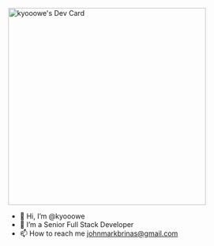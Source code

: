 <a href="https://app.daily.dev/kyooowe"><img src="https://api.daily.dev/devcards/10b1fd19dce142669e5e3f4188978f81.png?r=9oc" width="400" alt="kyooowe's Dev Card"/></a>

- 👋 Hi, I’m @kyooowe
- 💞️ I’m a Senior Full Stack Developer
- 📫 How to reach me johnmarkbrinas@gmail.com
